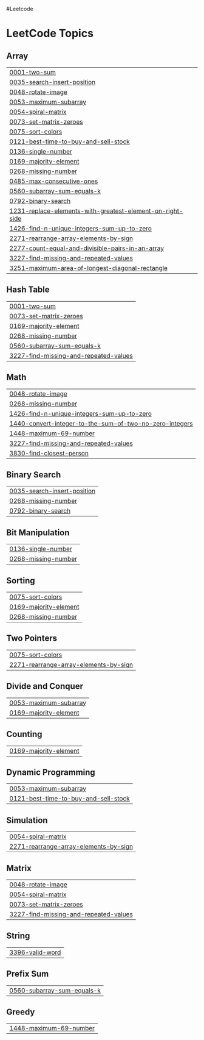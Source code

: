 #Leetcode

<!---LeetCode Topics Start-->
# LeetCode Topics
## Array
|  |
| ------- |
| [0001-two-sum](https://github.com/MohdShayan/DSA/tree/master/0001-two-sum) |
| [0035-search-insert-position](https://github.com/MohdShayan/DSA/tree/master/0035-search-insert-position) |
| [0048-rotate-image](https://github.com/MohdShayan/DSA/tree/master/0048-rotate-image) |
| [0053-maximum-subarray](https://github.com/MohdShayan/DSA/tree/master/0053-maximum-subarray) |
| [0054-spiral-matrix](https://github.com/MohdShayan/DSA/tree/master/0054-spiral-matrix) |
| [0073-set-matrix-zeroes](https://github.com/MohdShayan/DSA/tree/master/0073-set-matrix-zeroes) |
| [0075-sort-colors](https://github.com/MohdShayan/DSA/tree/master/0075-sort-colors) |
| [0121-best-time-to-buy-and-sell-stock](https://github.com/MohdShayan/DSA/tree/master/0121-best-time-to-buy-and-sell-stock) |
| [0136-single-number](https://github.com/MohdShayan/DSA/tree/master/0136-single-number) |
| [0169-majority-element](https://github.com/MohdShayan/DSA/tree/master/0169-majority-element) |
| [0268-missing-number](https://github.com/MohdShayan/DSA/tree/master/0268-missing-number) |
| [0485-max-consecutive-ones](https://github.com/MohdShayan/DSA/tree/master/0485-max-consecutive-ones) |
| [0560-subarray-sum-equals-k](https://github.com/MohdShayan/DSA/tree/master/0560-subarray-sum-equals-k) |
| [0792-binary-search](https://github.com/MohdShayan/DSA/tree/master/0792-binary-search) |
| [1231-replace-elements-with-greatest-element-on-right-side](https://github.com/MohdShayan/DSA/tree/master/1231-replace-elements-with-greatest-element-on-right-side) |
| [1426-find-n-unique-integers-sum-up-to-zero](https://github.com/MohdShayan/DSA/tree/master/1426-find-n-unique-integers-sum-up-to-zero) |
| [2271-rearrange-array-elements-by-sign](https://github.com/MohdShayan/DSA/tree/master/2271-rearrange-array-elements-by-sign) |
| [2277-count-equal-and-divisible-pairs-in-an-array](https://github.com/MohdShayan/DSA/tree/master/2277-count-equal-and-divisible-pairs-in-an-array) |
| [3227-find-missing-and-repeated-values](https://github.com/MohdShayan/DSA/tree/master/3227-find-missing-and-repeated-values) |
| [3251-maximum-area-of-longest-diagonal-rectangle](https://github.com/MohdShayan/DSA/tree/master/3251-maximum-area-of-longest-diagonal-rectangle) |
## Hash Table
|  |
| ------- |
| [0001-two-sum](https://github.com/MohdShayan/DSA/tree/master/0001-two-sum) |
| [0073-set-matrix-zeroes](https://github.com/MohdShayan/DSA/tree/master/0073-set-matrix-zeroes) |
| [0169-majority-element](https://github.com/MohdShayan/DSA/tree/master/0169-majority-element) |
| [0268-missing-number](https://github.com/MohdShayan/DSA/tree/master/0268-missing-number) |
| [0560-subarray-sum-equals-k](https://github.com/MohdShayan/DSA/tree/master/0560-subarray-sum-equals-k) |
| [3227-find-missing-and-repeated-values](https://github.com/MohdShayan/DSA/tree/master/3227-find-missing-and-repeated-values) |
## Math
|  |
| ------- |
| [0048-rotate-image](https://github.com/MohdShayan/DSA/tree/master/0048-rotate-image) |
| [0268-missing-number](https://github.com/MohdShayan/DSA/tree/master/0268-missing-number) |
| [1426-find-n-unique-integers-sum-up-to-zero](https://github.com/MohdShayan/DSA/tree/master/1426-find-n-unique-integers-sum-up-to-zero) |
| [1440-convert-integer-to-the-sum-of-two-no-zero-integers](https://github.com/MohdShayan/DSA/tree/master/1440-convert-integer-to-the-sum-of-two-no-zero-integers) |
| [1448-maximum-69-number](https://github.com/MohdShayan/DSA/tree/master/1448-maximum-69-number) |
| [3227-find-missing-and-repeated-values](https://github.com/MohdShayan/DSA/tree/master/3227-find-missing-and-repeated-values) |
| [3830-find-closest-person](https://github.com/MohdShayan/DSA/tree/master/3830-find-closest-person) |
## Binary Search
|  |
| ------- |
| [0035-search-insert-position](https://github.com/MohdShayan/DSA/tree/master/0035-search-insert-position) |
| [0268-missing-number](https://github.com/MohdShayan/DSA/tree/master/0268-missing-number) |
| [0792-binary-search](https://github.com/MohdShayan/DSA/tree/master/0792-binary-search) |
## Bit Manipulation
|  |
| ------- |
| [0136-single-number](https://github.com/MohdShayan/DSA/tree/master/0136-single-number) |
| [0268-missing-number](https://github.com/MohdShayan/DSA/tree/master/0268-missing-number) |
## Sorting
|  |
| ------- |
| [0075-sort-colors](https://github.com/MohdShayan/DSA/tree/master/0075-sort-colors) |
| [0169-majority-element](https://github.com/MohdShayan/DSA/tree/master/0169-majority-element) |
| [0268-missing-number](https://github.com/MohdShayan/DSA/tree/master/0268-missing-number) |
## Two Pointers
|  |
| ------- |
| [0075-sort-colors](https://github.com/MohdShayan/DSA/tree/master/0075-sort-colors) |
| [2271-rearrange-array-elements-by-sign](https://github.com/MohdShayan/DSA/tree/master/2271-rearrange-array-elements-by-sign) |
## Divide and Conquer
|  |
| ------- |
| [0053-maximum-subarray](https://github.com/MohdShayan/DSA/tree/master/0053-maximum-subarray) |
| [0169-majority-element](https://github.com/MohdShayan/DSA/tree/master/0169-majority-element) |
## Counting
|  |
| ------- |
| [0169-majority-element](https://github.com/MohdShayan/DSA/tree/master/0169-majority-element) |
## Dynamic Programming
|  |
| ------- |
| [0053-maximum-subarray](https://github.com/MohdShayan/DSA/tree/master/0053-maximum-subarray) |
| [0121-best-time-to-buy-and-sell-stock](https://github.com/MohdShayan/DSA/tree/master/0121-best-time-to-buy-and-sell-stock) |
## Simulation
|  |
| ------- |
| [0054-spiral-matrix](https://github.com/MohdShayan/DSA/tree/master/0054-spiral-matrix) |
| [2271-rearrange-array-elements-by-sign](https://github.com/MohdShayan/DSA/tree/master/2271-rearrange-array-elements-by-sign) |
## Matrix
|  |
| ------- |
| [0048-rotate-image](https://github.com/MohdShayan/DSA/tree/master/0048-rotate-image) |
| [0054-spiral-matrix](https://github.com/MohdShayan/DSA/tree/master/0054-spiral-matrix) |
| [0073-set-matrix-zeroes](https://github.com/MohdShayan/DSA/tree/master/0073-set-matrix-zeroes) |
| [3227-find-missing-and-repeated-values](https://github.com/MohdShayan/DSA/tree/master/3227-find-missing-and-repeated-values) |
## String
|  |
| ------- |
| [3396-valid-word](https://github.com/MohdShayan/DSA/tree/master/3396-valid-word) |
## Prefix Sum
|  |
| ------- |
| [0560-subarray-sum-equals-k](https://github.com/MohdShayan/DSA/tree/master/0560-subarray-sum-equals-k) |
## Greedy
|  |
| ------- |
| [1448-maximum-69-number](https://github.com/MohdShayan/DSA/tree/master/1448-maximum-69-number) |
<!---LeetCode Topics End-->